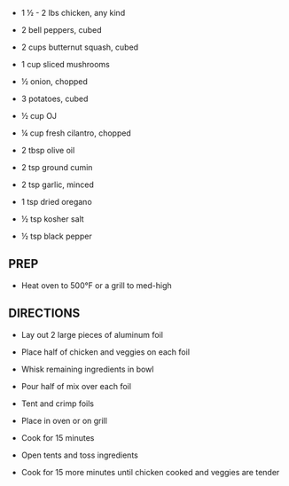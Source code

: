 - 1 ½ - 2 lbs chicken, any kind

- 2 bell peppers, cubed

- 2 cups butternut squash, cubed

- 1 cup sliced mushrooms

- ½ onion, chopped

- 3 potatoes, cubed

- ½ cup OJ

- ¼ cup fresh cilantro, chopped

- 2 tbsp olive oil

- 2 tsp ground cumin

- 2 tsp garlic, minced

- 1 tsp dried oregano

- ½ tsp kosher salt

- ½ tsp black pepper

## PREP

- Heat oven to 500°F or a grill to med-high

## DIRECTIONS

- Lay out 2 large pieces of aluminum foil

- Place half of chicken and veggies on each foil

- Whisk remaining ingredients in bowl

- Pour half of mix over each foil

- Tent and crimp foils

- Place in oven or on grill

- Cook for 15 minutes

- Open tents and toss ingredients

- Cook for 15 more minutes until chicken cooked and veggies are tender
